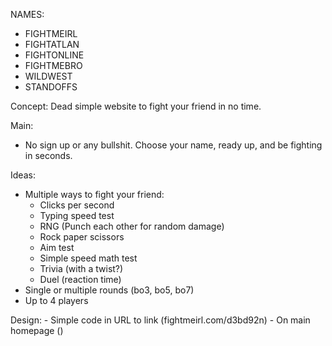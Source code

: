 NAMES:
* FIGHTMEIRL
* FIGHTATLAN
* FIGHTONLINE
* FIGHTMEBRO
* WILDWEST
* STANDOFFS

Concept: Dead simple website to fight your friend in no time.

Main:
- No sign up or any bullshit. Choose your name, ready up, and be fighting in seconds.

Ideas:
- Multiple ways to fight your friend:
    - Clicks per second
    - Typing speed test
    - RNG (Punch each other for random damage)
    - Rock paper scissors
    - Aim test
    - Simple speed math test
    - Trivia (with a twist?)
    - Duel (reaction time)
- Single or multiple rounds (bo3, bo5, bo7)
- Up to 4 players

Design:
    - Simple code in URL to link (fightmeirl.com/d3bd92n)
    - On main homepage ()
